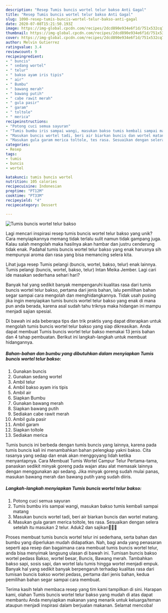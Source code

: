```yaml
---
description: "Resep Tumis buncis wortel telur bakso Anti Gagal"
title: "Resep Tumis buncis wortel telur bakso Anti Gagal"
slug: 1090-resep-tumis-buncis-wortel-telur-bakso-anti-gagal
date: 2020-07-08T15:21:50.193Z
image: https://img-global.cpcdn.com/recipes/2dcd890e934e6f1d/751x532cq70/tumis-buncis-wortel-telur-bakso-foto-resep-utama.jpg
thumbnail: https://img-global.cpcdn.com/recipes/2dcd890e934e6f1d/751x532cq70/tumis-buncis-wortel-telur-bakso-foto-resep-utama.jpg
cover: https://img-global.cpcdn.com/recipes/2dcd890e934e6f1d/751x532cq70/tumis-buncis-wortel-telur-bakso-foto-resep-utama.jpg
author: Melvin Gutierrez
ratingvalue: 3.4
reviewcount: 9
recipeingredient:
- " buncis"
- " sedang wortel"
- " telur"
- " bakso ayam iris tipis"
- " air"
- " Bumbu"
- " bawang merah"
- " bawang putih"
- " cabe rawit merah"
- " gula pasir"
- " garam"
- " toltole"
- " merica"
recipeinstructions:
- "Potong cuci semua sayuran"
- "Tumis bumbu iris sampai wangi, masukan bakso tumis kembali sampai matang"
- "Masukan buncis wortel tadi, beri air biarkan buncis dan wortel matang."
- "Masukan gula garam merica toltole, tes rasa. Sesuaikan dengan selera setelah itu masukan 2 telur. Aduk2 dan sajikan👍🏻🥰"
categories:
- Resep
tags:
- tumis
- buncis
- wortel

katakunci: tumis buncis wortel 
nutrition: 105 calories
recipecuisine: Indonesian
preptime: "PT12M"
cooktime: "PT33M"
recipeyield: "4"
recipecategory: Dessert

---
```



![Tumis buncis wortel telur bakso](https://img-global.cpcdn.com/recipes/2dcd890e934e6f1d/751x532cq70/tumis-buncis-wortel-telur-bakso-foto-resep-utama.jpg)

Lagi mencari inspirasi resep tumis buncis wortel telur bakso yang unik? Cara menyiapkannya memang tidak terlalu sulit namun tidak gampang juga. Kalau salah mengolah maka hasilnya akan hambar dan justru cenderung tidak enak. Padahal tumis buncis wortel telur bakso yang enak harusnya sih mempunyai aroma dan rasa yang bisa memancing selera kita.

Lihat juga resep Tumis pelangi (buncis, wortel, bakso, telur) enak lainnya. Tumis pelangi (buncis, wortel, bakso, telur) Intan Meika Jember. Lagi cari ide masakan sederhana sehari hari?

Banyak hal yang sedikit banyak mempengaruhi kualitas rasa dari tumis buncis wortel telur bakso, pertama dari jenis bahan, lalu pemilihan bahan segar sampai cara mengolah dan menghidangkannya. Tidak usah pusing jika ingin menyiapkan tumis buncis wortel telur bakso yang enak di mana pun anda berada, karena asal sudah tahu triknya maka hidangan ini mampu menjadi sajian spesial.


Di bawah ini ada beberapa tips dan trik praktis yang dapat diterapkan untuk mengolah tumis buncis wortel telur bakso yang siap dikreasikan. Anda dapat membuat Tumis buncis wortel telur bakso memakai 13 jenis bahan dan 4 tahap pembuatan. Berikut ini langkah-langkah untuk membuat hidangannya.

<!--inarticleads1-->

##### Bahan-bahan dan bumbu yang dibutuhkan dalam menyiapkan Tumis buncis wortel telur bakso:

1. Gunakan  buncis
1. Gunakan  sedang wortel
1. Ambil  telur
1. Ambil  bakso ayam iris tipis
1. Ambil  air
1. Siapkan  Bumbu
1. Gunakan  bawang merah
1. Siapkan  bawang putih
1. Sediakan  cabe rawit merah
1. Ambil  gula pasir
1. Ambil  garam
1. Siapkan  toltole
1. Sediakan  merica


Tumis buncis ini berbeda dengan tumis buncis yang lainnya, karena pada tumis buncis kali ini menambahkan bahan pelengkap yakni bakso. Cita rasanya yang sedap dan enak akan menggoyang lidah ketika menyantapnya. Cara Membuat Tumis Wortel Campur Telur Pertama-tama, panaskan sedikit minyak goreng pada wajan atau alat memasak lainnya dengan menggunakan api sedang. Jika minyak goreng sudah mulai panas, masukan bawang merah dan bawang putih yang sudah diiris. 

<!--inarticleads2-->

##### Langkah-langkah menyiapkan Tumis buncis wortel telur bakso:

1. Potong cuci semua sayuran
1. Tumis bumbu iris sampai wangi, masukan bakso tumis kembali sampai matang
1. Masukan buncis wortel tadi, beri air biarkan buncis dan wortel matang.
1. Masukan gula garam merica toltole, tes rasa. Sesuaikan dengan selera setelah itu masukan 2 telur. Aduk2 dan sajikan👍🏻🥰


Proses membuat tumis buncis wortel telur ini sederhana, serta bahan dan bumbu yang diperlukan mudah didapatkan. Nah, bagi anda yang penasaran seperti apa resep dan bagaimana cara membuat tumis buncis wortel telur, anda bisa menyimak langsung ulasan di bawah ini. Tumisan buncis bakso wortel pedass Bakso, wortel besar, Buncis, Bawang merah. Tambahkan bakso sapi, sosis sapi, dan wortel lalu tumis hingga wortel menjadi empuk. Banyak hal yang sedikit banyak berpengaruh terhadap kualitas rasa dari tumisan buncis bakso wortel pedass, pertama dari jenis bahan, kedua pemilihan bahan segar sampai cara membuat. 

Terima kasih telah membaca resep yang tim kami tampilkan di sini. Harapan kami, olahan Tumis buncis wortel telur bakso yang mudah di atas dapat membantu Anda menyiapkan makanan yang menarik untuk keluarga/teman ataupun menjadi inspirasi dalam berjualan makanan. Selamat mencoba!
